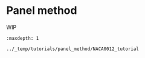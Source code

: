 # Panel method

WIP

```{toctree} -->
:maxdepth: 1

../_temp/tutorials/panel_method/NACA0012_tutorial
```